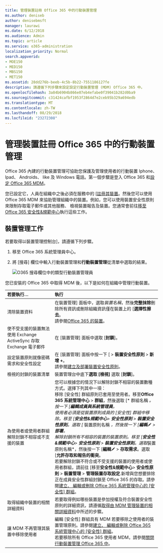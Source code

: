 ```yaml
---
title: 管理裝置註冊 Office 365 中的行動裝置管理
ms.author: deniseb
author: denisebmsft
manager: laurawi
ms.date: 6/12/2018
ms.audience: Admin
ms.topic: article
ms.service: o365-administration
localization_priority: Normal
search.appverid:
- MOE150
- MED150
- MBS150
- MET150
ms.assetid: 28dd276b-beeb-4c5b-8b22-7551186127fe
description: 請遵循下列步驟來設定設定行動裝置管理 (MDM) Office 365 中。
ms.openlocfilehash: 3a84b6904b866e07eb4efabe0f39041b282d0ba9
ms.sourcegitcommit: c31424cafbf1953f2864d7e2ceb95b329a694edb
ms.translationtype: MT
ms.contentlocale: zh-TW
ms.lasthandoff: 08/29/2018
ms.locfileid: "23272308"
---
```

# <a name="manage-devices-enrolled-in-mobile-device-management-in-office-365"></a>管理裝置註冊 Office 365 中的行動裝置管理

Office 365 內建的行動裝置管理可協助您保護及管理使用者的行動裝置 Iphone、 Ipad、 Androids、 like 及 Windows 電話。第一個步驟是登入 Office 365 和[設定 Office 365 MDM](set-up-mobile-device-management.md)。 
  
您已設定它，人員在組織中之後必須在服務中的 [[註冊其裝置](enroll-your-mobile-device.md)。然後您可以使用 Office 365 MDM 來協助管理組織中的裝置。例如，您可以使用裝置安全性原則來限制存取電子郵件或其他服務、 檢視裝置報告及裝置。您通常會前往[移至 Office 365 安全性&amp;規範中心](https://support.office.com/article/7e696a40-b86b-4a20-afcc-559218b7b1b8)執行這些工作。 
  
## <a name="device-management-tasks"></a>裝置管理工作

若要取得以裝置管理控制台]，請遵循下列步驟。 
  
1. 移至 Office 365 系統管理員中心。
    
2. 將 [搜尋] 欄位中輸入行動裝置管理和**行動裝置管理**從清單中選取的結果。 
    
    ![O365 搜尋欄位中的類型行動裝置管理員](media/e2e2f1c0-e543-431a-959b-e26c2ba328a7.png)
  
您已安裝的 Office 365 中取得 MDM 後，以下是如何在組織中管理行動裝置。 
  
|**若要執行…**|**執行**|
|:-----|:-----|
|清除裝置資料  <br/> |在裝置管理] 面板中，選取*裝置名稱*，然後**完整抹除**刪除所有資訊或刪除組織資訊僅在裝置上的 [**選擇性擦去**。  <br/> 請參閱[Office 365 的裝置](wipe-a-mobile-device.md)。  <br/> |
|使不受支援的裝置無法使用 Exchange ActiveSync 存取 Exchange 電子郵件  <br/> |在 [裝置管理] 面板中選取 [**封鎖**]。  <br/> |
|設定裝置原則就像密碼需求和安全性設定  <br/> |在 [裝置管理] 面板中按一下 [ \> **裝置安全性原則** \> **新增 +**。  <br/> 請參閱[建立及部署裝置安全性原則](create-device-security-policies.md)。  <br/> |
|檢視的封鎖的裝置清單  <br/> |裝置管理台中底下**選取 [檢視]** 選取 [**封鎖**]。  <br/> ||
|為使用者或使用者群組解除封鎖不相容或不支援的裝置  <br/> | 您可以根據您的情況下以解除封鎖不相容的裝置數種方式。選擇下列其中一項：<br/>  移除 [安全性] 群組原則已套用至使用者。移至**Office 365 系統管理中心** \> **群組**，然後選取 [* 群組名稱 *。按一下 [**編輯成員與系統管理員**。<br/>  使用者必須是從裝置原則成員的 [安全性] 群組中移除。移至 [**安全性&amp;規範中心**\> **安全性原則** \> **裝置安全性原則**。選取 [* 裝置原則名稱 *，然後按一下 [**編輯**![編輯圖示](media/O365_MDM_CreatePolicy_EditIcon.gif) \> **部署**。<br/>  解除封鎖所有不相容的裝置的裝置原則。移至 [**安全性&amp;規範中心**\> **安全性原則** \> **裝置安全性原則**。選取*裝置原則名稱*，然後按一下 [**編輯**![編輯圖示](media/O365_MDM_CreatePolicy_EditIcon.gif) \> **存取需求**。選取 [**允許存取和報告的衝突**。<br/>  若要解除封鎖不符合或不受支援的裝置的使用者或使用者群組，請前往 [移至**安全性&amp;規範中心**\> **安全性原則** \> **裝置管理** \> **管理裝置存取設定**.新增與您想要排除正在成員安全性群組封鎖至 Office 365 的存取。請參閱[建立、 編輯或刪除 Office 365 系統管理中心的 [安全性] 群組](https://support.office.com/article/55c96b32-e086-4c9e-948b-a018b44510cb)。<br/> |
|取得組織中裝置的相關詳細資料  <br/> |若要取得例如哪些裝置是參加授權及符合裝置安全性原則的詳細資訊，請遵循[取得由 MDM 管理裝置的相關詳細資料](get-details-about-mdm-managed-devices.md)中所述的步驟。  <br/> |
|讓 MDM 不再管理其裝置中移除使用者  <br/> |編輯 [安全性] 群組具有 MDM 若要移除之使用者的裝置管理原則。請參閱[建立、 編輯或刪除 Office 365 系統管理中心的 [安全性] 群組](https://support.office.com/article/55c96b32-e086-4c9e-948b-a018b44510cb)。<br/> 若要移除所有 Office 365 使用者 MDM，請參閱[關閉行動裝置管理 Office 365 中](turn-off-mdm.md)。  <br/> |
   

